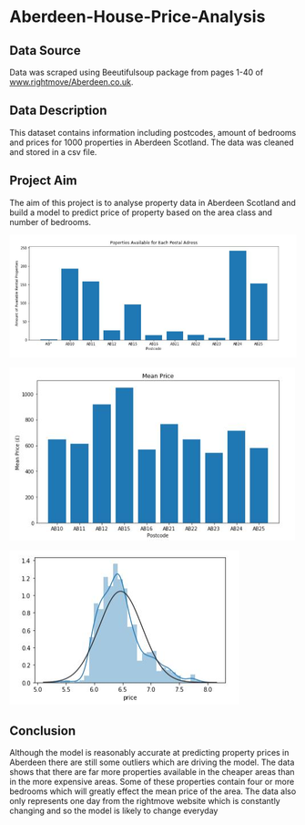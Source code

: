 # Aberdeen-House-Price-Analysis

## Data Source
Data was scraped using Beeutifulsoup package from pages 1-40 of www.rightmove/Aberdeen.co.uk.

## Data Description
This dataset contains information including postcodes, amount of bedrooms and prices for 1000 properties in Aberdeen Scotland.
The data was cleaned and stored in a csv file.

## Project Aim
The aim of this project is to analyse property data in Aberdeen Scotland and build a model to predict price of property based on the area class and number of bedrooms. 

![Alt text](Properties_available.jpg?raw=true "Title")

![Alt text](Avg_price.jpg?raw=true "Title")

![Alt text](Std.jpg?raw=true "Title")

## Conclusion
Although the model is reasonably accurate at predicting property prices in Aberdeen there are still some outliers which are driving the model. 
The data shows that there are far more properties available in the cheaper areas than in the more expensive areas. 
Some of these properties contain four or more bedrooms which will greatly effect the mean price of the area. 
The data also only represents one day from the rightmove website which is constantly changing and so the model is likely to change everyday
